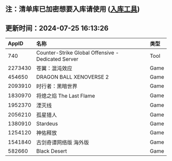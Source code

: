 ## 注：清单库已加密想要入库请使用 ([入库工具](https://github.com/BlankTMing/ManifestAutoUpdate/releases))

## 更新时间：2024-07-25 16:13:26
| AppID | 名称 | 类型  |
| :-------------------- | :----------------------------- | :----------- |
| 740 | Counter-Strike Global Offensive - Dedicated Server| Tool |
| 2273430 | 苍翼：混沌效应| Game |
| 454650 | DRAGON BALL XENOVERSE 2| Game |
| 2093910 | 时行者：黑暗世界| Game |
| 1830970 | 将熄之焰 The Last Flame| Game |
| 1952370 | 湮灭线| Game |
| 2056210 | 孤星猎人| Game |
| 1380910 | Stardeus| Game |
| 1254120 | 神佑释放| Game |
| 1541840 | 古剑奇谭网络版 海外版| Game |
| 582660 | Black Desert| Game |
